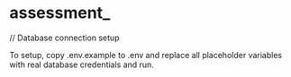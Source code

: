 # assessment\_

// Database connection setup

To setup, copy .env.example to .env and replace all placeholder variables with real database credentials and run.
